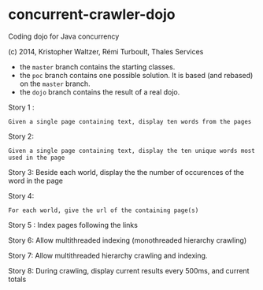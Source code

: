 concurrent-crawler-dojo
=======================

Coding dojo for Java concurrency

(c) 2014, Kristopher Waltzer, Rémi Turboult, Thales Services

- the `master` branch contains the starting classes.
- the `poc` branch contains one possible solution. It is based (and rebased)
  on the `master` branch.
- the `dojo` branch contains the result of a real dojo.


Story 1 :

	Given a single page containing text, display ten words from the pages
	
Story 2:

	Given a single page containing text, display the ten unique words most used in the page
	
	
	
	
	
	
	
Story 3: 
	Beside each world, display the  the number of occurences of the word in the page
	
Story 4:

	For each world, give the url of the containing page(s)
	
Story 5 :
	Index pages following the links	

Story 6:
	Allow multithreaded indexing (monothreaded hierarchy crawling)
	
Story 7:
	Allow multithreaded hierarchy crawling and indexing.
	
Story 8:
	During crawling, display current results every 500ms, and current totals
	
	
	


	
	